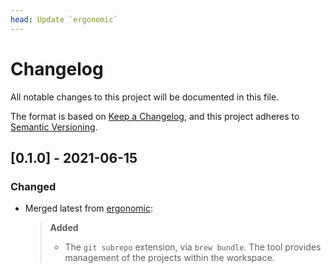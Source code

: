 ```yaml
---
head: Update `ergonomic`
---
```


# Changelog

All notable changes to this project will be documented in this file.

The format is based on [Keep a Changelog](https://keepachangelog.com/en/1.0.0/), and this project adheres to [Semantic Versioning](https://semver.org/spec/v2.0.0.html).

## [0.1.0] - 2021-06-15

### Changed

- Merged latest from [ergonomic](https://github.com/coreyti/ergonomic):

  > **Added**
  > - The `git subrepo` extension, via `brew bundle`. The tool provides management of the projects within the workspace.
